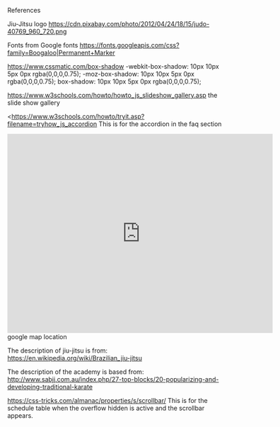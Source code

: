 References

Jiu-Jitsu logo
https://cdn.pixabay.com/photo/2012/04/24/18/15/judo-40769_960_720.png

Fonts from Google fonts
https://fonts.googleapis.com/css?family=Boogaloo|Permanent+Marker

https://www.cssmatic.com/box-shadow
-webkit-box-shadow: 10px 10px 5px 0px rgba(0,0,0,0.75);
-moz-box-shadow: 10px 10px 5px 0px rgba(0,0,0,0.75);
box-shadow: 10px 10px 5px 0px rgba(0,0,0,0.75);

https://www.w3schools.com/howto/howto_js_slideshow_gallery.asp
the slide show gallery

<https://www.w3schools.com/howto/tryit.asp?filename=tryhow_js_accordion
This is for the accordion in the faq section


 <iframe class="map" src="https://www.google.com/maps/embed?pb=!1m14!1m12!1m3!1d3273.4360947450377!2d138.63722329258113!3d-34.87039399773799!2m3!1f0!2f0!3f0!3m2!1i1024!2i768!4f13.1!5e0!3m2!1sen!2sau!4v1531043627247" width="600" height="450" frameborder="0" style="border:0" allowfullscreen></iframe>  
google map location

The description of jiu-jitsu is from:
https://en.wikipedia.org/wiki/Brazilian_jiu-jitsu

The description of the academy is based from:
http://www.sabjj.com.au/index.php/27-top-blocks/20-popularizing-and-developing-traditional-karate

https://css-tricks.com/almanac/properties/s/scrollbar/
This is for the schedule table when the overflow hidden is active and the scrollbar appears.
